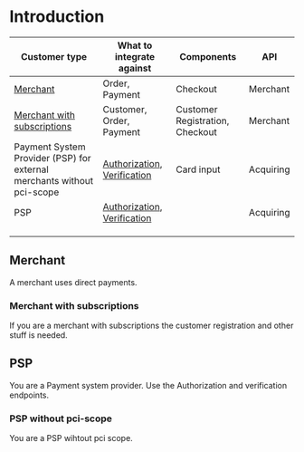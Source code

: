 # Introduction


| Customer type                                                          | What to integrate against                                                                                                          | Components                      | API       |
|------------------------------------------------------------------------|------------------------------------------------------------------------------------------------------------------------------------|---------------------------------|-----------|
| [Merchant](#merchant)                                                  | Order, Payment                                                                                                                     | Checkout                        | Merchant  |
| [Merchant with subscriptions](#merchant-with-subscriptions)            | Customer, Order, Payment                                                                                                           | Customer Registration, Checkout | Merchant  |
| Payment System Provider (PSP) for external merchants without pci-scope | [Authorization](../../integrate/acquiring/api.html#authorization), [Verification](../../integrate/acquiring/api.html#verification) | Card input                      | Acquiring |
| PSP                                                                    | [Authorization](../../integrate/acquiring/api.html#authorization), [Verification](../../integrate/acquiring/api.html#verification) |                                 | Acquiring |
|                                                                        |                                                                                                                                    |                                 |           |
|                                                                        |                                                                                                                                    |                                 |           |
|                                                                        |                                                                                                                                    |                                 |           |


## Merchant
A merchant uses direct payments. 

### Merchant with subscriptions
If you are a merchant with subscriptions the customer registration and other stuff is needed.

## PSP
You are a Payment system provider. Use the Authorization and verification endpoints. 


### PSP without pci-scope
You are a PSP wihtout pci scope. 
